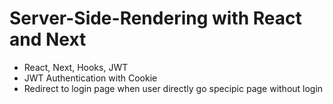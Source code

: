 # Server-Side-Rendering with React and Next

- React, Next, Hooks, JWT
- JWT Authentication with Cookie 
- Redirect to login page when user directly go specipic page without login 
